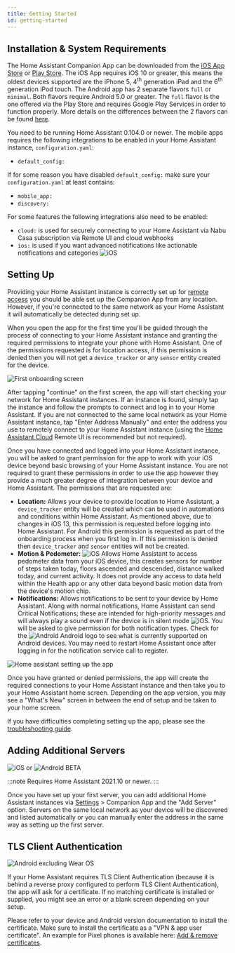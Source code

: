 ```yaml
---
title: Getting Started
id: getting-started
---
```


## Installation & System Requirements

The Home Assistant Companion App can be downloaded from the [iOS App Store](https://apps.apple.com/app/home-assistant/id1099568401) or [Play Store](https://play.google.com/store/apps/details?id=io.homeassistant.companion.android). The iOS App requires iOS 10 or greater, this means the oldest devices supported are the iPhone 5, 4<sup>th</sup> generation iPad and the 6<sup>th</sup> generation iPod touch. The Android app has 2 separate flavors `full` or `minimal`. Both flavors require Android 5.0 or greater. The `full` flavor is the one offered via the Play Store and requires Google Play Services in order to function properly. More details on the differences between the 2 flavors can be found [here](../core/android-flavors.md).

You need to be running Home Assistant 0.104.0 or newer. The mobile apps requires the following integrations to be enabled in your Home Assistant instance, `configuration.yaml`:

- `default_config:`

If for some reason you have disabled `default_config:` make sure your `configuration.yaml` at least contains:

- `mobile_app:`
- `discovery:`

For some features the following integrations also need to be enabled:

- `cloud:` is used for securely connecting to your Home Assistant via Nabu Casa subscription via Remote UI and cloud webhooks
- `ios:` is used if you want advanced notifications like actionable notifications and categories ![iOS](/assets/iOS.svg)

## Setting Up

Providing your Home Assistant instance is correctly set up for [remote access](https://www.home-assistant.io/docs/configuration/remote/) you should be able set up the Companion App from any location. However, if you're connected to the same network as your Home Assistant it will automatically be detected during set up.

When you open the app for the first time you'll be guided through the process of connecting to your Home Assistant instance and granting the required permissions to integrate your phone with Home Assistant. One of the permissions requested is for location access, if this permission is denied then you will not get a `device_tracker` or any `sensor` entity created for the device.

![First onboarding screen](/assets/Onboarding_start.jpg)

After tapping "continue" on the first screen, the app will start checking your network for Home Assistant instances. If an instance is found, simply tap the instance and follow the prompts to connect and log in to your Home Assistant. If you are not connected to the same local network as your Home Assistant instance, tap "Enter Address Manually" and enter the address you use to remotely connect to your Home Assistant instance (using the [Home Assistant Cloud](https://www.nabucasa.com/config/remote/) Remote UI is recommended but not required).

Once you have connected and logged into your Home Assistant instance, you will be asked to grant permission for the app to work with your iOS device beyond basic browsing of your Home Assistant instance. You are not required to grant these permissions in order to use the app however they provide a much greater degree of integration between your device and Home Assistant. The permissions that are requested are:

- **Location:** Allows your device to provide location to Home Assistant, a `device_tracker` entity will be created which can be used in automations and conditions within Home Assistant. As mentioned above, due to changes in iOS 13, this permission is requested before logging into Home Assistant. For Android this permission is requested as part of the onboarding process when you first log in. If this permission is denied then `device_tracker` and `sensor` entities will not be created.
- **Motion & Pedometer:** ![iOS](/assets/iOS.svg) Allows Home Assistant to access pedometer data from your iOS device, this creates sensors for number of steps taken today, floors ascended and descended, distance walked today, and current activity. It does not provide any access to data held within the Health app or any other data beyond basic motion data from the device's motion chip.
- **Notifications:** Allows notifications to be sent to your device by Home Assistant. Along with normal notifications, Home Assistant can send Critical Notifications; these are intended for high-priority messages and will always play a sound even if the device is in silent mode ![iOS](/assets/iOS.svg). You will be asked to give permission for both notification types. Check for the ![Android](/assets/android.svg) Android logo to see what is currently supported on Android devices. You may need to restart Home Assistant once after logging in for the notification service call to register.

![Home assistant setting up the app](/assets/Onboarding_connecting.gif)

Once you have granted or denied permissions, the app will create the required connections to your Home Assistant instance and then take you to your Home Assistant home screen. Depending on the app version, you may see a "What's New" screen in between the end of setup and be taken to your home screen.

If you have difficulties completing setting up the app, please see the [troubleshooting guide](../troubleshooting/setup.md).

## Adding Additional Servers

![iOS](/assets/iOS.svg) or ![Android](/assets/android.svg) <span class="beta">BETA</span>

:::note
Requires Home Assistant 2021.10 or newer.
:::

Once you have set up your first server, you can add additional Home Assistant instances via [Settings](https://my.home-assistant.io/redirect/config/) > Companion App and the "Add Server" option. Servers on the same local network as your device will be discovered and listed automatically or you can manually enter the address in the same way as setting up the first server.

## TLS Client Authentication

![Android](/assets/android.svg) excluding Wear OS

If your Home Assistant requires TLS Client Authentication (because it is behind a reverse proxy configured to perform TLS Client Authentication), the app will ask for a certificate. If no matching certificate is installed or supplied, you might see an error or a blank screen depending on your setup.

Please refer to your device and Android version documentation to install the certificate. Make sure to install the certificate as a "VPN & app user certificate". An example for Pixel phones is available here: [Add & remove certificates](https://support.google.com/pixelphone/answer/2844832?hl=en). 
